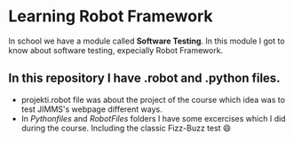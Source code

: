 # Learning Robot Framework
In school we have a module called **Software Testing**. In this module I got to know about software testing, expecially Robot Framework.

## In this repository I have .robot and .python files. 
* projekti.robot file was about the project of the course which idea was to test JIMMS's webpage different ways.
* In _Pythonfiles_ and _RobotFiles_ folders I have some excercises which I did during the course. Including the classic Fizz-Buzz test :smile:
